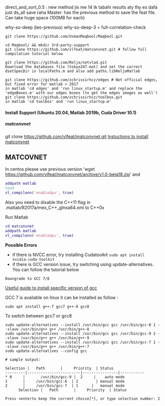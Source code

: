 
direct_and_sort_0.5 : new method jis me 14 tk tabahi results aty thy es dafa just ds_all save raha 
Master: has the previous method to save the feat file. Can take huge space (100MB for each)

why-so-deep (leo-previous)
why-so-deep-3 = full-correlation-check


```
git clone https://github.com/UsmanMaqbool/Maqbool.git

cd Maqbool/ && mkdir 3rd-party-support
git clone https://github.com/vlfeat/matconvnet.git # follow full compilation tutorial below

git clone https://github.com/Relja/netvlad.git
Download the databases file (tokyo247.mat) and set the correct dsetSpecDir in localPaths.m and also add paths.libReljaMatlab 

git clone https://github.com/zchrissirhcz/edges # Not official edges, but fixed error for matlab > 2017
in matlab 'cd edges' and 'run linux_startup.m' and replace the 'edgeBoxes.m' with our edges boxes (to get the edges images as well')
git clone https://github.com/zchrissirhcz/toolbox.git
in matlab 'cd toolbox' and 'run linux_startup.m'

```

#### Install Support (Ubuntu 20.04, Matlab 2019b, Cuda Driver 10.1)

##### matconvnet
git clone https://github.com/vlfeat/matconvnet.git
[Instuctions to install matconvnet](https://www.vlfeat.org/matconvnet/install/)

## MATCOVNET
In centos please use previous version
'wget https://github.com/vlfeat/matconvnet/archive/v1.0-beta18.zip' and 

```matlab
addpath matlab 
%and 
vl_compilenn('enableGpu', true)
```
Also you need to disable the C++11 flag in .matlab/R2017a/mex_C++_glnxa64.xml to C++0x

Run Matlab

```m
cd matconvnet
addpath matlab
vl_compilenn('enableGpu', true) 
```
**Possible Errors**

- if there is NVCC error, try installing Cudatoolkit
`sudo apt install nvidia-cuda-toolkit`
- if there is GCC version issue, try switching using update-alternatives. You can follow the tutorial below
  
`Downgrade to GCC 7/8`

[Useful guide to install specific version of gcc](https://unix.stackexchange.com/questions/410723/how-to-install-a-specific-version-of-gcc-in-kali-linux)

GCC 7 is available on linux it can be installed as follow :
```
sudo apt install g++-7 gcc7 g++-8 gcc8
```    

To switch between gcc7 or gcc8

```
sudo update-alternatives --install /usr/bin/gcc gcc /usr/bin/gcc-8 1 --slave /usr/bin/g++ g++ /usr/bin/g++-8
sudo update-alternatives --install /usr/bin/gcc gcc /usr/bin/gcc-9 2 --slave /usr/bin/g++ g++ /usr/bin/g++-9
sudo update-alternatives --install /usr/bin/gcc gcc /usr/bin/gcc-7 1 --slave /usr/bin/g++ g++ /usr/bin/g++-7
sudo update-alternatives --config gcc

# sample output:

Selection |   Path       |     Priority  | Status
---------|------------------------|----------------|-----------
* 0     |       /usr/bin/gcc-9 |  2     |    auto mode
1       |     /usr/bin/gcc-6  | 2        | manual mode
2       |     /usr/bin/gcc-7  | 1      |   manual mode
      Selection |   Path       |     Priority  | Status

Press <enterto keep the current choice[*], or type selection number: 2
```  